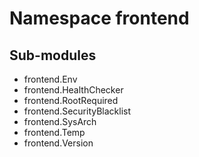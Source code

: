 Namespace frontend
==================

Sub-modules
-----------
* frontend.Env
* frontend.HealthChecker
* frontend.RootRequired
* frontend.SecurityBlacklist
* frontend.SysArch
* frontend.Temp
* frontend.Version
